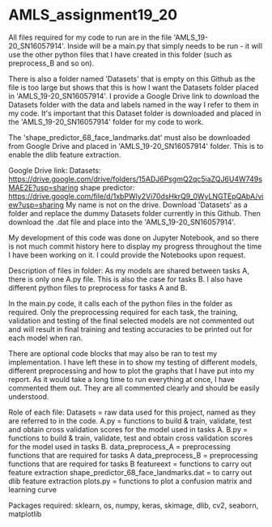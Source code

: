 # AMLS_assignment19_20

All files required for my code to run are in the file 'AMLS_19-20_SN16057914'. Inside will be a main.py that simply needs to be run - it will use the other python files that I have created in this folder (such as preprocess_B and so on). 

There is also a folder named 'Datasets' that is empty on this Github as the file is too large but shows that this is how I want the Datasets folder placed in 'AMLS_19-20_SN16057914'. I provide a Google Drive link to download the Datasets folder with the data and labels named in the way I refer to them in my code. It's important that this Dataset folder is downloaded and placed in the 'AMLS_19-20_SN16057914' folder for my code to work.

The 'shape_predictor_68_face_landmarks.dat' must also be downloaded from Google Drive and placed in 'AMLS_19-20_SN16057914' folder. This is to enable the dlib feature extraction.

Google Drive link: 
Datasets: https://drive.google.com/drive/folders/15ADJ6PsgmQ2qc5iaZQJ6U4W749sMAE2E?usp=sharing
shape predictor: https://drive.google.com/file/d/1xbPWly2Vi70dsHkrQ9_0WyLNGTEpQAbA/view?usp=sharing
My name is not on the drive. Download 'Datasets' as a folder and replace the dummy Datasets folder currently in this Github. Then download the .dat file and place into the 'AMLS_19-20_SN16057914'.

My development of this code was done on Jupyter Notebook, and so there is not much commit history here to display my progress throughout the time I have been working on it. I could provide the Notebooks upon request.

Description of files in folder: 
As my models are shared between tasks A, there is only one A.py file. This is also the case for tasks B. I also have different python files to preprocess for tasks A and B. 

In the main.py code, it calls each of the python files in the folder as required. Only the preprocessing required for each task, the training, validation and testing of the final selected models are not commented out and will result in final training and testing accuracies to be printed out for each model when ran. 

There are optional code blocks that may also be ran to test my implementation. I have left these in to show my testing of different models, different preprocessing and how to plot the graphs that I have put into my report. As it would take a long time to run everything at once, I have commented them out. They are all commented clearly and should be easily understood. 

Role of each file:
Datasets = raw data used for this project, named as they are referred to in the code.
A.py = functions to build & train, validate, test and obtain cross validation scores for the model used in tasks A.
B.py = functions to build & train, validate, test and obtain cross validation scores for the model used in tasks B.
data_preprocess_A = preprocessing functions that are required for tasks A
data_preprocess_B = preprocessing functions that are required for tasks B
featureext = functions to carry out feature extraction
shape_predictor_68_face_landmarks.dat = to carry out dlib feature extraction
plots.py  = functions to plot a confusion matrix and learning curve

Packages required:
sklearn, os, numpy, keras, skimage, dlib, cv2, seaborn, matplotlib

